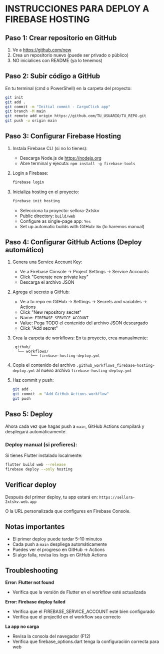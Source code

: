 # INSTRUCCIONES PARA DEPLOY A FIREBASE HOSTING

## Paso 1: Crear repositorio en GitHub

1. Ve a https://github.com/new
2. Crea un repositorio nuevo (puede ser privado o público)
3. NO inicialices con README (ya lo tenemos)

## Paso 2: Subir código a GitHub

En tu terminal (cmd o PowerShell) en la carpeta del proyecto:

```bash
git init
git add .
git commit -m "Initial commit - CargoClick app"
git branch -M main
git remote add origin https://github.com/TU_USUARIO/TU_REPO.git
git push -u origin main
```

## Paso 3: Configurar Firebase Hosting

1. Instala Firebase CLI (si no lo tienes):
   - Descarga Node.js de https://nodejs.org
   - Abre terminal y ejecuta: `npm install -g firebase-tools`

2. Login a Firebase:
   ```bash
   firebase login
   ```

3. Inicializa hosting en el proyecto:
   ```bash
   firebase init hosting
   ```
   - Selecciona tu proyecto: sellora-2xtskv
   - Public directory: `build/web`
   - Configure as single-page app: `Yes`
   - Set up automatic builds with GitHub: `No` (lo haremos manual)

## Paso 4: Configurar GitHub Actions (Deploy automático)

1. Genera una Service Account Key:
   - Ve a Firebase Console → Project Settings → Service Accounts
   - Click "Generate new private key"
   - Descarga el archivo JSON

2. Agrega el secreto a GitHub:
   - Ve a tu repo en GitHub → Settings → Secrets and variables → Actions
   - Click "New repository secret"
   - Name: `FIREBASE_SERVICE_ACCOUNT`
   - Value: Pega TODO el contenido del archivo JSON descargado
   - Click "Add secret"

3. Crea la carpeta de workflows:
   En tu proyecto, crea manualmente:
   ```
   .github/
     └── workflows/
           └── firebase-hosting-deploy.yml
   ```
   
4. Copia el contenido del archivo `.github_workflows_firebase-hosting-deploy.yml` 
   al nuevo archivo `firebase-hosting-deploy.yml`

5. Haz commit y push:
   ```bash
   git add .
   git commit -m "Add GitHub Actions workflow"
   git push
   ```

## Paso 5: Deploy

Ahora cada vez que hagas push a `main`, GitHub Actions compilará y desplegará automáticamente.

### Deploy manual (si prefieres):

Si tienes Flutter instalado localmente:
```bash
flutter build web --release
firebase deploy --only hosting
```

## Verificar deploy

Después del primer deploy, tu app estará en:
`https://sellora-2xtskv.web.app`

O la URL personalizada que configures en Firebase Console.

## Notas importantes

- El primer deploy puede tardar 5-10 minutos
- Cada push a `main` despliega automáticamente
- Puedes ver el progreso en GitHub → Actions
- Si algo falla, revisa los logs en GitHub Actions

## Troubleshooting

**Error: Flutter not found**
- Verifica que la versión de Flutter en el workflow esté actualizada

**Error: Firebase deploy failed**
- Verifica que el FIREBASE_SERVICE_ACCOUNT esté bien configurado
- Verifica que el projectId en el workflow sea correcto

**La app no carga**
- Revisa la consola del navegador (F12)
- Verifica que firebase_options.dart tenga la configuración correcta para web

